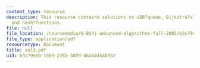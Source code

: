 ```yaml
---
content_type: resource
description: This resource contains solutions on vEB?queue, Dijkstra?s?algorithm,
  and hash?functions.
file: null
file_location: /coursemedia/6-854j-advanced-algorithms-fall-2005/b3c79e801989276b3df906a44454b932_sol3.pdf
file_type: application/pdf
resourcetype: Document
title: sol3.pdf
uid: b3c79e80-1989-276b-3df9-06a44454b932
---
```

